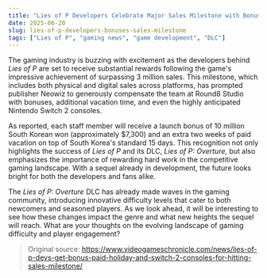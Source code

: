 ```yaml
---
title: "Lies of P Developers Celebrate Major Sales Milestone with Bonuses and New Consoles"
date: 2025-06-20
slug: lies-of-p-developers-bonuses-sales-milestone
tags: ["Lies of P", "gaming news", "game development", "DLC"]
---
```


The gaming industry is buzzing with excitement as the developers behind *Lies of P* are set to receive substantial rewards following the game's impressive achievement of surpassing 3 million sales. This milestone, which includes both physical and digital sales across platforms, has prompted publisher Neowiz to generously compensate the team at Round8 Studio with bonuses, additional vacation time, and even the highly anticipated Nintendo Switch 2 consoles.

As reported, each staff member will receive a launch bonus of 10 million South Korean won (approximately $7,300) and an extra two weeks of paid vacation on top of South Korea's standard 15 days. This recognition not only highlights the success of *Lies of P* and its DLC, *Lies of P: Overture*, but also emphasizes the importance of rewarding hard work in the competitive gaming landscape. With a sequel already in development, the future looks bright for both the developers and fans alike.

The *Lies of P: Overture* DLC has already made waves in the gaming community, introducing innovative difficulty levels that cater to both newcomers and seasoned players. As we look ahead, it will be interesting to see how these changes impact the genre and what new heights the sequel will reach. What are your thoughts on the evolving landscape of gaming difficulty and player engagement?

> Original source: https://www.videogameschronicle.com/news/lies-of-p-devs-get-bonus-paid-holiday-and-switch-2-consoles-for-hitting-sales-milestone/